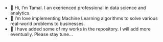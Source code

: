 - 👋 Hi, I’m Tamal. I an exerienced professional in data science and analytics.
- 🤖 I’m love implementing Machine Learning algorithms to solve various real-world problems to businesses.
- 🤏 I have added some of my works in the repository. I will add more eventually. Please stay tune...
